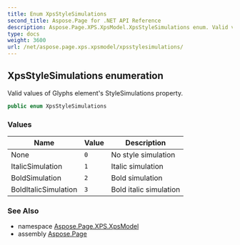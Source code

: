```yaml
---
title: Enum XpsStyleSimulations
second_title: Aspose.Page for .NET API Reference
description: Aspose.Page.XPS.XpsModel.XpsStyleSimulations enum. Valid values of Glyphs elements StyleSimulations property
type: docs
weight: 3600
url: /net/aspose.page.xps.xpsmodel/xpsstylesimulations/
---
```

## XpsStyleSimulations enumeration

Valid values of Glyphs element's StyleSimulations property.

```csharp
public enum XpsStyleSimulations
```

### Values

| Name | Value | Description |
| --- | --- | --- |
| None | `0` | No style simulation |
| ItalicSimulation | `1` | Italic simulation |
| BoldSimulation | `2` | Bold simulation |
| BoldItalicSimulation | `3` | Bold italic simulation |

### See Also

* namespace [Aspose.Page.XPS.XpsModel](../../aspose.page.xps.xpsmodel/)
* assembly [Aspose.Page](../../)


